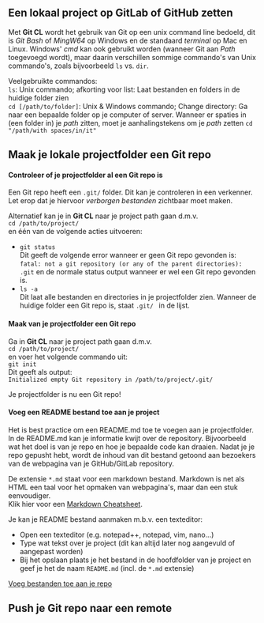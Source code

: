 ## Een lokaal project op GitLab of GitHub zetten

Met **Git CL** wordt het gebruik van Git op een unix command line bedoeld, dit is *Git Bash* of *MingW64* op Windows en de standaard 
*terminal* op Mac en Linux. Windows' *cmd* kan ook gebruikt worden (wanneer Git aan *Path* toegevoegd wordt), 
maar daarin verschillen sommige commando's van Unix commando's, zoals bijvoorbeeld `ls` vs. `dir`. 

Veelgebruikte commandos:  
`ls`: Unix commando; afkorting voor list: Laat bestanden en folders in de huidige folder zien  
`cd [/path/to/folder]`: Unix & Windows commando; Change directory: Ga naar een bepaalde folder op je computer of server. 
Wanneer er spaties in (een folder in) je *path* zitten, moet je aanhalingstekens om je *path* zetten `cd "/path/with spaces/in/it"` 

## Maak je lokale projectfolder een Git repo

#### Controleer of je projectfolder al een Git repo is  
Een Git repo heeft een `.git/` folder. Dit kan je controleren in een verkenner. 
Let erop dat je hiervoor *verborgen bestanden* zichtbaar moet maken.   

Alternatief kan je in **Git CL** naar je project path gaan d.m.v.   
`cd /path/to/project/`  
en één van de volgende acties uitvoeren:  
- `git status`   
Dit geeft de volgende error wanneer er geen Git repo gevonden is:   
  `fatal: not a git repository (or any of the parent directories): .git`
  en de normale status output wanneer er wel een Git repo gevonden is.
- `ls -a`    
Dit laat alle bestanden en directories in je projectfolder zien. Wanneer de huidige folder een Git repo is, staat 
  `.git/ ` in de lijst.
  

#### Maak van je projectfolder een Git repo
Ga in **Git CL** naar je project path gaan d.m.v.   
`cd /path/to/project/`      
en voer het volgende commando uit:  
`git init`  
Dit geeft als output:  
`Initialized empty Git repository in /path/to/project/.git/`  

Je projectfolder is nu een Git repo!

#### Voeg een README bestand toe aan je project
Het is best practice om een README.md toe te voegen aan je projectfolder. In de README.md kan je informatie kwijt over de repository. Bijvoorbeeld wat het doel is van je repo en hoe je bepaalde 
code kan draaien. 
Nadat je je repo gepusht hebt, wordt de inhoud van dit bestand getoond aan bezoekers van de webpagina van je GitHub/GitLab repository.   
   

De extensie `*.md` staat voor een markdown bestand. Markdown is net als HTML een taal voor het opmaken van webpagina's, 
maar dan een stuk eenvoudiger.   
Klik hier voor een [Markdown Cheatsheet](https://github.com/adam-p/markdown-here/wiki/Markdown-Cheatsheet).   

Je kan je README bestand aanmaken m.b.v. een texteditor:
- Open een texteditor (e.g. notepad++, notepad, vim, nano...)
- Type wat tekst over je project (dit kan altijd later nog aangevuld of aangepast worden)
- Bij het opslaan plaats je het bestand in de hoofdfolder van je project en geef je het de naam `README.md` 
  (incl. de `*.md` extensie)
  

[Voeg bestanden toe aan je repo](./bestanden-toevoegen-aan-de-repo.md)


## Push je Git repo naar een remote

